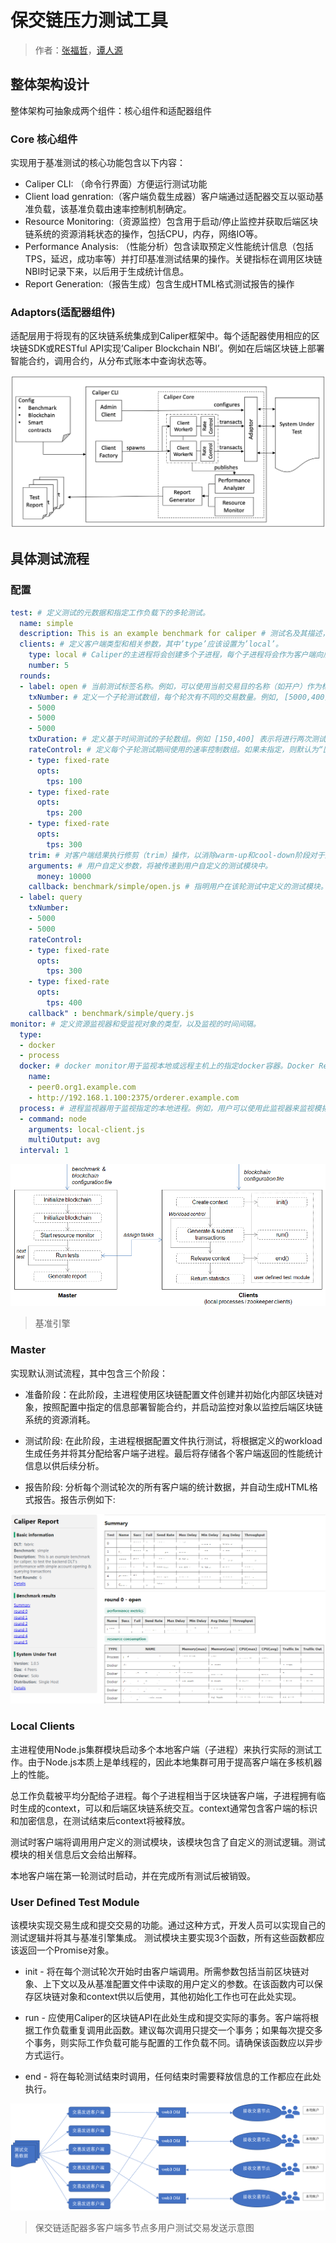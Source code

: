 # 保交链压力测试工具

> 作者：[张福哲](https://github.com/zhangfz)，[谭人源](https://github.com/sintan1071)

## 整体架构设计

整体架构可抽象成两个组件：核心组件和适配器组件

### Core 核心组件

实现用于基准测试的核心功能包含以下内容：

* Caliper CLI: （命令行界面）方便运行测试功能
* Client load genration:（客户端负载生成器）客户端通过适配器交互以驱动基准负载，该基准负载由速率控制机制确定。
* Resource Monitoring:（资源监控）包含用于启动/停止监控并获取后端区块链系统的资源消耗状态的操作，包括CPU，内存，网络IO等。
* Performance Analysis: （性能分析）包含读取预定义性能统计信息（包括TPS，延迟，成功率等）并打印基准测试结果的操作。关键指标在调用区块链NBI时记录下来，以后用于生成统计信息。
* Report Generation:（报告生成）包含生成HTML格式测试报告的操作

### Adaptors(适配器组件)

适配层用于将现有的区块链系统集成到Caliper框架中。每个适配器使用相应的区块链SDK或RESTful API实现’Caliper Blockchain NBI’。例如在后端区块链上部署智能合约，调用合约，从分布式账本中查询状态等。

![](https://github.com/zhangfz/caliper/blob/master/docs/imgs/1.png)

## 具体测试流程

### 配置

```yaml
test: # 定义测试的元数据和指定工作负载下的多轮测试。
  name: simple
  description: This is an example benchmark for caliper # 测试名及其描述，该信息会被报告生成器使用，并显示在测试报告中。
  clients: # 定义客户端类型和相关参数，其中’type’应该设置为’local’。
    type: local # Caliper的主进程将会创建多个子进程，每个子进程将会作为客户端向后端区块链系统发送交易。客户端的数量由’number’定义。
    number: 5
  rounds:
  - label: open # 当前测试标签名称。例如，可以使用当前交易目的名称（如开户）作为标签名称，来说明当前性能测试的交易类型。该值还可用作blockchain.getContext()中的Context名称。又例如，开发人员可能希望测试不同Fabric通道的性能，在这种情况下，具有不同标签的测试可以绑定到不同的Fabric通道。
    txNumber: # 定义一个子轮测试数组，每个轮次有不同的交易数量。例如, [5000,400] 表示在第一轮中将生成总共5000个交易，在第二轮中将生成400个交易。
    - 5000
    - 5000
    - 5000
    txDuration: # 定义基于时间测试的子轮数组。例如 [150,400] 表示将进行两次测试，第一次测试将运行150秒，第二次运行将运行400秒。如果当前配置文件中同时指定了txNumber和txDuration，系统将优先根据txDuration设置运行测试。
    rateControl: # 定义每个子轮测试期间使用的速率控制数组。如果未指定，则默认为“固定速率”，将以1TPS速率发送交易开始测试。如果已定义，务必保证所选用的速率控制机制名称正确并且提供对应的发送速率及所需参数。在每一轮测试中, txNumber 或 txDuration 在 rateControl 中具有相应的速率控制项。有关可用速率控制器以及如何实现自定义速率控制器的更多信息，请参阅 [速率控制部分](https://hyperledger.github.io/caliper/vLatest/rate-controllers/)。
    - type: fixed-rate
      opts: 
        tps: 100
    - type: fixed-rate
      opts:
        tps: 200
    - type: fixed-rate
      opts:
        tps: 300
    trim: # 对客户端结果执行修剪（trim）操作，以消除warm-up和cool-down阶段对于测试结果的影响。如果已指定修剪区间，该设置将被应用于该轮测试结果的修剪中。例如, 在txNumber测试模式中，值30表示每个客户端发送的最初和最后的30个交易结果将被修剪掉; 在txDuration模式下, 则从每个客户端发送的前30秒和后30秒的交易结果将会被忽略掉。
    arguments: # 用户自定义参数，将被传递到用户自定义的测试模块中。
      money: 10000
    callback: benchmark/simple/open.js # 指明用户在该轮测试中定义的测试模块。请参阅[User defined test module](https://hyperledger.github.io/caliper/vLatest/writing-benchmarks/) 获取更多信息。
  - label: query
    txNumber:
    - 5000
    - 5000
    rateControl:
    - type: fixed-rate
      opts:
        tps: 300
    - type: fixed-rate
      opts:
        tps: 400
    callback" : benchmark/simple/query.js
monitor: # 定义资源监视器和受监视对象的类型，以及监视的时间间隔。
  type:
  - docker
  - process
  docker: # docker monitor用于监视本地或远程主机上的指定docker容器。Docker Remote API用于检索远程容器的统计信息。保留的容器名称“all”表示将监视主机上的所有容器。在上面的示例中，监视器将每秒检索两个容器的统计信息，一个是名为“peer0.org1.example.com”的本地容器，另一个是位于主机’192.168.1.100’上的名为“orderer.example.com”的远程容器。2375是该主机上Docker的侦听端口。
    name:
    - peer0.org1.example.com
    - http://192.168.1.100:2375/orderer.example.com
  process: # 进程监视器用于监视指定的本地进程。例如，用户可以使用此监视器来监视模拟区块链客户端的资源消耗。’command’和’arguments’属性用于指定进程。如果找到多个进程，’multiOutput’属性用于定义输出的含义。’avg’表示输出是这些过程的平均资源消耗，而’sum’表示输出是总和消耗。
  - command: node
    arguments: local-client.js
    multiOutput: avg
  interval: 1
```

![基准引擎](https://github.com/zhangfz/caliper/blob/master/docs/imgs/2.png)
> 基准引擎

### Master

实现默认测试流程，其中包含三个阶段：

* 准备阶段：在此阶段，主进程使用区块链配置文件创建并初始化内部区块链对象，按照配置中指定的信息部署智能合约，并启动监控对象以监控后端区块链系统的资源消耗。

* 测试阶段: 在此阶段，主进程根据配置文件执行测试，将根据定义的workload生成任务并将其分配给客户端子进程。最后将存储各个客户端返回的性能统计信息以供后续分析。

* 报告阶段: 分析每个测试轮次的所有客户端的统计数据，并自动生成HTML格式报告。报告示例如下:

![](https://github.com/zhangfz/caliper/blob/master/docs/imgs/3.png)

### Local Clients

主进程使用Node.js集群模块启动多个本地客户端（子进程）来执行实际的测试工作。由于Node.js本质上是单线程的，因此本地集群可用于提高客户端在多核机器上的性能。

总工作负载被平均分配给子进程。每个子进程相当于区块链客户端，子进程拥有临时生成的context，可以和后端区块链系统交互。context通常包含客户端的标识和加密信息，在测试结束后context将被释放。

测试时客户端将调用用户定义的测试模块，该模块包含了自定义的测试逻辑。测试模块的相关信息后文会给出解释。

本地客户端在第一轮测试时启动，并在完成所有测试后被销毁。

### User Defined Test Module

该模块实现交易生成和提交交易的功能。通过这种方式，开发人员可以实现自己的测试逻辑并将其与基准引擎集成。 测试模块主要实现3个函数，所有这些函数都应该返回一个Promise对象。

* init - 将在每个测试轮次开始时由客户端调用。所需参数包括当前区块链对象、上下文以及从基准配置文件中读取的用户定义的参数。在该函数内可以保存区块链对象和context供以后使用，其他初始化工作也可在此处实现。

* run - 应使用Caliper的区块链API在此处生成和提交实际的事务。客户端将根据工作负载重复调用此函数。建议每次调用只提交一个事务；如果每次提交多个事务，则实际工作负载可能与配置的工作负载不同。请确保该函数应以异步方式运行。

* end - 将在每轮测试结束时调用，任何结束时需要释放信息的工作都应在此处执行。

![保交链适配器多客户端多节点多用户测试交易发送示意图](https://github.com/zhangfz/caliper/blob/master/docs/imgs/4.png)
> 保交链适配器多客户端多节点多用户测试交易发送示意图
